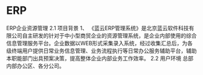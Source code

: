 # ERP
ERP企业资源管理
2.1	项目背景
1、	《蓝云ERP管理系统》是北京蓝云软件科技有限公司自主研发的针对于中小型商贸企业的资源管理系统，是企业内部使用的综合信息管理服务平台。企业数据以WEB形式采集录入系统，经过收集汇总后，为各级终端用户提供日常业务信息管理、业务流程执行等日常办公服务辅助平台，辅助本职能部门出具预案决策，提高整体企业内部业务工作效率。
2.2	用户环境
总部内部办公区、各分公司。
